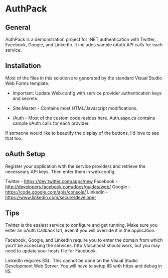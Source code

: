 AuthPack
========


General
-------

AuthPack is a demonstration project for .NET authentication with Twitter, Facebook, Google, and LinkedIn.  It includes sample oAuth API calls for each service.


Installation
------------

Most of the files in this solution are generated by the standard Visual Studio Web Forms template.

- Important: Update Web.config with service provider authentication keys and secrets.

- Site.Master - Contains most HTML/Javascript modifications.

- /Auth - Most of the custom code resides here. Auth.aspx.cs contains sample oAuth calls for each provider.

If someone would like to beautify the display of the buttons, I'd love to see that too.


oAuth Setup
-----------

Register your application with the service providers and retrieve the necesseary API keys.  Then enter them in web.config.

Twitter - https://dev.twitter.com/apps/new
Facebook - http://developers.facebook.com/docs/guides/web/
Google - https://code.google.com/apis/console/
LinkedIn - https://www.linkedin.com/secure/developer


Tips
----

Twitter is the easiest service to configure and get running.  Make sure you enter an oAuth Callback Url, even if you will override it in the application.

Facebook, Google, and LinkedIn require you to enter the domain from which you'll be accessing the services.  http://localhost should work, but you may need to update your hosts file for Facebook.

LinkedIn requires SSL.  This cannot be done on the Visual Studio Development Web Server.  You will have to setup IIS with https and debug in IIS.

